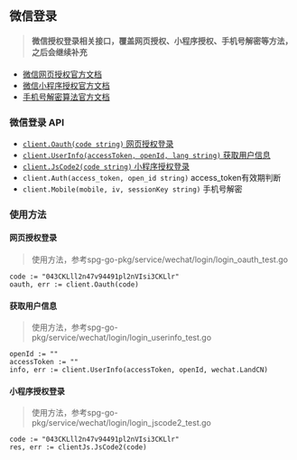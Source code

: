 ## 微信登录

>#### 微信授权登录相关接口，覆盖网页授权、小程序授权、手机号解密等方法，之后会继续补充

- [微信网页授权官方文档](https://developers.weixin.qq.com/doc/offiaccount/OA_Web_Apps/Wechat_webpage_authorization.html)
- [微信小程序授权官方文档](https://developers.weixin.qq.com/miniprogram/dev/framework/open-ability/login.html)
- [手机号解密算法官方文档](https://developers.weixin.qq.com/miniprogram/dev/framework/open-ability/signature.html)

### 微信登录 API

* [`client.Oauth(code string)` 网页授权登录](#网页授权登录)
* [`client.UserInfo(accessToken, openId, lang string)` 获取用户信息](#获取用户信息)
* [`client.JsCode2(code string)` 小程序授权登录](#小程序授权登录)
* `client.Auth(access_token, open_id string)` access_token有效期判断
* `client.Mobile(mobile, iv, sessionKey string)` 手机号解密

### 使用方法

#### 网页授权登录

>使用方法，参考spg-go-pkg/service/wechat/login/login_oauth_test.go

````
code := "043CKLll2n47v94491pl2nVIsi3CKLlr"
oauth, err := client.Oauth(code)
````

#### 获取用户信息

>使用方法，参考spg-go-pkg/service/wechat/login/login_userinfo_test.go

````
openId := ""
accessToken := ""
info, err := client.UserInfo(accessToken, openId, wechat.LandCN)
````

#### 小程序授权登录

>使用方法，参考spg-go-pkg/service/wechat/login/login_jscode2_test.go

````
code := "043CKLll2n47v94491pl2nVIsi3CKLlr"
res, err := clientJs.JsCode2(code)
````